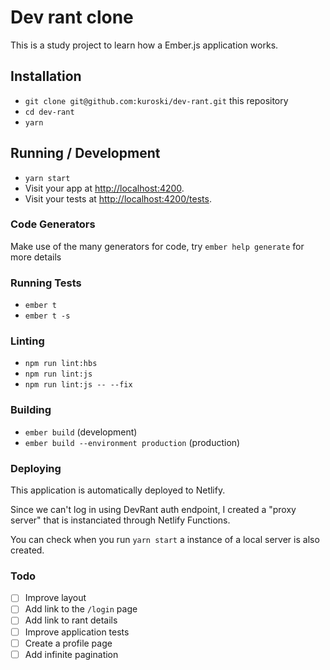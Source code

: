 # Dev rant clone

This is a study project to learn how a Ember.js application works.

## Installation

* `git clone git@github.com:kuroski/dev-rant.git` this repository
* `cd dev-rant`
* `yarn`

## Running / Development

* `yarn start`
* Visit your app at [http://localhost:4200](http://localhost:4200).
* Visit your tests at [http://localhost:4200/tests](http://localhost:4200/tests).

### Code Generators

Make use of the many generators for code, try `ember help generate` for more details

### Running Tests

* `ember t`
* `ember t -s`

### Linting

* `npm run lint:hbs`
* `npm run lint:js`
* `npm run lint:js -- --fix`

### Building

* `ember build` (development)
* `ember build --environment production` (production)

### Deploying

This application is automatically deployed to Netlify.

Since we can't log in using DevRant auth endpoint, I created a "proxy server" that is instanciated through Netlify Functions.

You can check when you run `yarn start` a instance of a local server is also created.

### Todo

- [ ] Improve layout
- [ ] Add link to the `/login` page
- [ ] Add link to rant details
- [ ] Improve application tests
- [ ] Create a profile page
- [ ] Add infinite pagination
